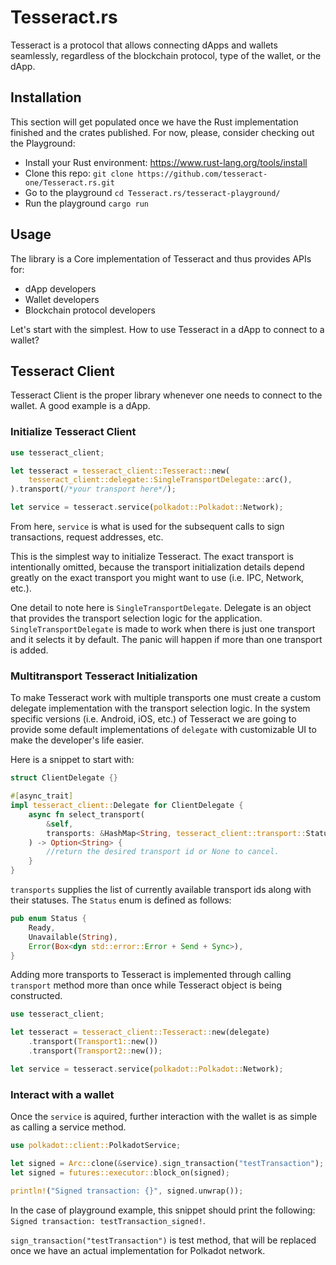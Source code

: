 # Tesseract.rs

Tesseract is a protocol that allows connecting dApps and wallets seamlessly, regardless of the blockchain protocol, type of the wallet, or the dApp.

## Installation

This section will get populated once we have the Rust implementation finished and the crates published. For now, please, consider checking out the Playground:
* Install your Rust environment: <https://www.rust-lang.org/tools/install>
* Clone this repo: `git clone https://github.com/tesseract-one/Tesseract.rs.git`
* Go to the playground `cd Tesseract.rs/tesseract-playground/`
* Run the playground `cargo run`

## Usage

The library is a Core implementation of Tesseract and thus provides APIs for:
* dApp developers
* Wallet developers
* Blockchain protocol developers

Let's start with the simplest. How to use Tesseract in a dApp to connect to a wallet?

## Tesseract Client

Tesseract Client is the proper library whenever one needs to connect to the wallet. A good example is a dApp.

### Initialize Tesseract Client

```rust
use tesseract_client;

let tesseract = tesseract_client::Tesseract::new(
	tesseract_client::delegate::SingleTransportDelegate::arc(),
).transport(/*your transport here*/);

let service = tesseract.service(polkadot::Polkadot::Network);
```

From here, `service` is what is used for the subsequent calls to sign transactions, request addresses, etc.

This is the simplest way to initialize Tesseract. The exact transport is intentionally omitted, because the transport initialization details depend greatly on the exact transport you might want to use (i.e. IPC, Network, etc.).

One detail to note here is `SingleTransportDelegate`. Delegate is an object that provides the transport selection logic for the application. `SingleTransportDelegate` is made to work when there is just one transport and it selects it by default. The panic will happen if more than one transport is added.

### Multitransport Tesseract Initialization

To make Tesseract work with multiple transports one must create a custom delegate implementation with the transport selection logic. In the system specific versions (i.e. Android, iOS, etc.) of Tesseract we are going to provide some default implementations of `delegate` with customizable UI to make the developer's life easier.

Here is a snippet to start with:
```rust
struct ClientDelegate {}

#[async_trait]
impl tesseract_client::Delegate for ClientDelegate {
    async fn select_transport(
        &self,
        transports: &HashMap<String, tesseract_client::transport::Status>,
    ) -> Option<String> {
		//return the desired transport id or None to cancel.
    }
}
```

`transports` supplies the list of currently available transport ids along with their statuses. The `Status` enum is defined as follows:

```rust
pub enum Status {
    Ready,
    Unavailable(String),
    Error(Box<dyn std::error::Error + Send + Sync>),
}
```

Adding more transports to Tesseract is implemented through calling `transport` method more than once while Tesseract object is being constructed.

```rust
use tesseract_client;

let tesseract = tesseract_client::Tesseract::new(delegate)
	.transport(Transport1::new())
	.transport(Transport2::new());

let service = tesseract.service(polkadot::Polkadot::Network);
```

### Interact with a wallet

Once the `service` is aquired, further interaction with the wallet is as simple as calling a service method.

```rust
use polkadot::client::PolkadotService;

let signed = Arc::clone(&service).sign_transaction("testTransaction");
let signed = futures::executor::block_on(signed);

println!("Signed transaction: {}", signed.unwrap());
```

In the case of playground example, this snippet should print the following:
`Signed transaction: testTransaction_signed!`.

`sign_transaction("testTransaction")` is test method, that will be replaced once we have an actual implementation for Polkadot network.


